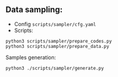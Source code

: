 ## Data sampling:

* Config `scripts/sampler/cfg.yaml`
* Scripts: 
```
python3 scripts/sampler/prepare_codes.py
python3 scripts/sampler/prepare_data.py
```

Samples generation:
```
python3 ./scripts/sampler/generate.py
```